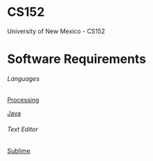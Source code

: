 # CS152
University of New Mexico - CS152


# Software Requirements
###### Languages
[Processing](https://processing.org/)

[Java](https://www.oracle.com/java/technologies/javase-jdk15-downloads.html)

###### Text Editor
[Sublime](https://www.sublimetext.com/)

